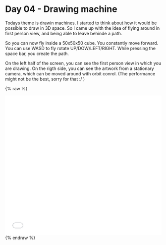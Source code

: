 # Day 04 - Drawing machine

Todays theme is drawin machines. I started to think about how it would be possible to draw in 3D space. So I came up with the idea of flying around in first person view, and being able to leave behinde a path. 

So you can now fly inside a 50x50x50 cube. You constantly move forward. You can use WASD to fly rotate UP/DOW/LEFT/RIGHT. While pressing the space bar, you create the path.

On the left half of the screen, you can see the first person view in which you are drawing. On the rigth side, you can see the artwork from a stationary camera, which can be moved around with orbit conrol. (The performance might not be the best, sorry for that :/ )

{% raw %}
<iframe src="content/day04/flyToDraw/index.html" width="100%" height="450" frameborder="no"></iframe> {% endraw %}